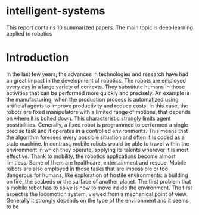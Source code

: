 # intelligent-systems
This report contains 10 summarized papers. The main topic is deep learning applied to robotics 

# Introduction

In the last few years, the advances in technologies and research have had an great impact in the development of robotics. The robots are  employed every day in a large variety of contexts. They substitute humans in those activities that can be performed more quickly and precisely. An example is the manufacturing, when the production process is automatized using artificial agents to improve productivity and reduce costs. In this case, the robots are fixed manipulators with a limited range of motions, that depends on where it is bolted down. This characteristic strongly limits agent possibilities. Generally, a fixed robot is programmed to performed a single precise task and it operates in a controlled environments. This means that the algorithm foresees every possible situation and often it is coded as a state machine. In contrast, mobile robots would be able to travel within the environment in which they operate, applying its talents wherever it is most effective. Thank to mobility, the robotics applications become almost limitless. Some of them are healthcare, entertainment and rescue. Mobile robots are also employed in those tasks that are impossible or too dangerous for humans, like exploration of hostile environments: a building on fire, the seabeds or the surface of another planet. The first problem that a mobile robot has to solve is how to move inside the environment. The first aspect is the locomotion system, viewed from a mechanical point of view. Generally it strongly depends on the type of the environment and it seems to be 

